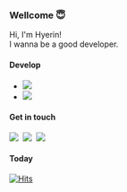 ### Wellcome 😇    
Hi, I'm Hyerin!                
I wanna be a good developer.        


#### Develop     
* <a href="https://github.com/hyerin6/TIL">
    <img src="https://img.shields.io/badge/-Today I Learned.-black?logo=Github&logoColor=white&link="https://blog.naver.com/hyerin_0611"/></a>&nbsp
                                                                                                                                    
* <a href="https://hyerin6.github.io/">
    <img src="https://img.shields.io/badge/-Tech Blog-black?logo=GitHub-Pages&logoColor=white&link="https://hyerin6.github.io/"/></a>&nbsp


#### Get in touch  
<a href="https://blog.naver.com/hyerin_0611">
    <img src="https://img.shields.io/badge/Blog-00C43B?logo=Naver&logoColor=white"/></a>&nbsp
  
<a href="https://www.instagram.com/___hyerin_/">
    <img src="https://img.shields.io/badge/Instagram-E4405F?logo=Instagram&logoColor=white&link=https://www.instagram.com/___hyerin_/"/></a>&nbsp

<a href="mailto:hyerinn6@gmail.com">
    <img src="https://img.shields.io/badge/Gmail-d14836?logo=Gmail&logoColor=white&link=hyerinn6@gmail.com"/>
</a>
  

#### Today
[![Hits](https://hits.seeyoufarm.com/api/count/incr/badge.svg?url=https%3A%2F%2Fgithub.com%2Fhyerin6&count_bg=%23000000&title_bg=%23000000&icon=github.svg&icon_color=%23FFFFFF&title=visitors&edge_flat=false)](https://hits.seeyoufarm.com)
